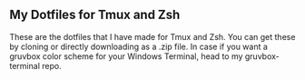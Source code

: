 ## My Dotfiles for Tmux and Zsh
These are the dotfiles that I have made for Tmux and Zsh. You can get these by cloning or directly downloading as a .zip file.
In case if you want a gruvbox color scheme for your Windows Terminal, head to my gruvbox-terminal repo.